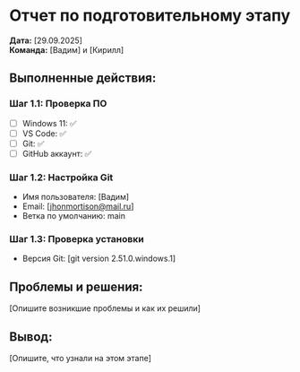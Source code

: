 # Отчет по подготовительному этапу

**Дата:** [29.09.2025]  
**Команда:** [Вадим] и [Кирилл]

## Выполненные действия:

### Шаг 1.1: Проверка ПО
- [ ] Windows 11: ✅
- [ ] VS Code: ✅ 
- [ ] Git: ✅
- [ ] GitHub аккаунт: ✅

### Шаг 1.2: Настройка Git
- Имя пользователя: [Вадим]
- Email: [jhonmortison@mail.ru]
- Ветка по умолчанию: main

### Шаг 1.3: Проверка установки
- Версия Git: [git version 2.51.0.windows.1]

## Проблемы и решения:
[Опишите возникшие проблемы и как их решили]

## Вывод:
[Опишите, что узнали на этом этапе]
